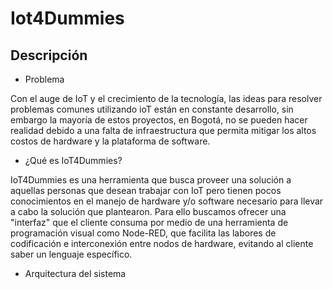 # Iot4Dummies

## Descripción

+ Problema

Con el auge de IoT y el crecimiento de la tecnología, las ideas para resolver problemas comunes utilizando ioT están en constante desarrollo, sin embargo la mayoría de estos proyectos, en Bogotá, no se pueden hacer realidad debido a una falta de infraestructura que permita mitigar los altos costos de hardware y la plataforma de software.

+ ¿Qué es IoT4Dummies?

IoT4Dummies es una herramienta que busca proveer una solución a aquellas personas que desean trabajar con IoT pero tienen pocos conocimientos en el manejo de hardware y/o software necesario para llevar a cabo la solución que plantearon.
Para ello buscamos ofrecer una "interfaz" que el cliente consuma por medio de una herramienta de programación visual como Node-RED, que facilita las labores de codificación e interconexión entre nodos de hardware, evitando al cliente saber un lenguaje específico.

+ Arquitectura del sistema



